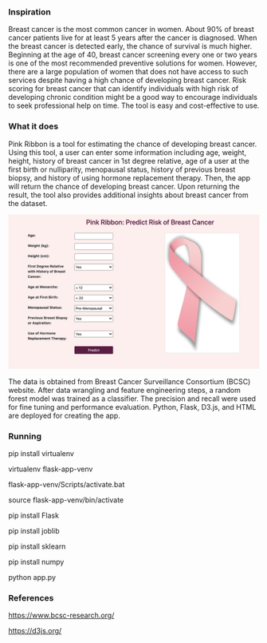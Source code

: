 ### Inspiration

Breast cancer is the most common cancer in women. About 90% of breast cancer patients live for at least 5 years after the cancer is diagnosed. When the breast cancer is detected early, the chance of survival is much higher. Beginning at the age of 40, breast cancer screening every one or two years is one of the most recommended preventive solutions for women. However, there are a large population of women that does not have access to such services despite having a high chance of developing breast cancer. Risk scoring for breast cancer that can identify individuals with high risk of developing chronic condition might be a good way to encourage individuals to seek professional help on time. The tool is easy and cost-effective to use. 



### What it does

Pink Ribbon is a tool for estimating the chance of developing breast cancer. Using this tool, a user can enter some information including age, weight, height, history of breast cancer in 1st degree relative, age of a user at the first birth or nulliparity, menopausal status, history of previous breast biopsy, and history of using hormone replacement therapy. Then, the app will return the chance of developing breast cancer. Upon returning the result, the tool also provides additional insights about breast cancer from the dataset.

<p align = "center">
<img src = "https://github.com/rojinnew/pink_ribbon/blob/master/screen1.png">
</p>


The data is obtained from Breast Cancer Surveillance Consortium (BCSC) website. After data wrangling and feature engineering steps, a random forest model was trained as a classifier. The precision and recall were used for fine tuning and performance evaluation.  Python, Flask, D3.js, and HTML are deployed for creating the app.

### Running

pip install virtualenv

virtualenv flask-app-venv 

flask-app-venv/Scripts/activate.bat

source flask-app-venv/bin/activate

pip install Flask

pip install joblib

pip install sklearn

pip install numpy

python app.py

### References 

https://www.bcsc-research.org/

https://d3js.org/

